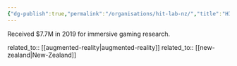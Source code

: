 ```yaml
---
{"dg-publish":true,"permalink":"/organisations/hit-lab-nz/","title":"HIT Lab NZ"}
---
```



Received $7.7M in 2019 for immersive gaming research.

related_to:: [[augmented-reality\|augmented-reality]]
related_to:: [[new-zealand\|New-Zealand]]
